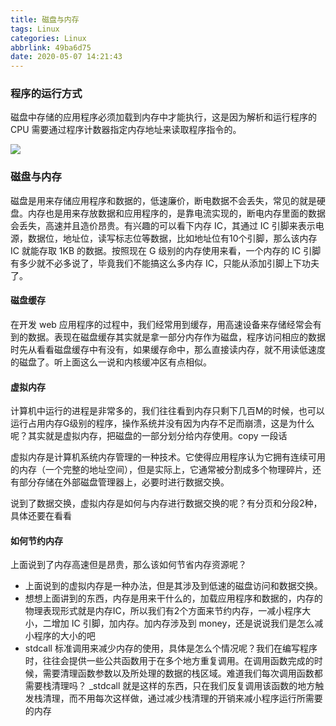 ```yaml
---
title: 磁盘与内存
tags: Linux
categories: Linux
abbrlink: 49ba6d75
date: 2020-05-07 14:21:43
---
```


### 程序的运行方式
磁盘中存储的应用程序必须加载到内存中才能执行，这是因为解析和运行程序的 CPU 需要通过程序计数器指定内存地址来读取程序指令的。
<!--more-->
![](https://tva1.sinaimg.cn/large/007S8ZIlly1gek0j2l2ysj30m20gg3z2.jpg)

### 磁盘与内存
磁盘是用来存储应用程序和数据的，低速廉价，断电数据不会丢失，常见的就是硬盘。内存也是用来存放数据和应用程序的，是靠电流实现的，断电内存里面的数据会丢失，高速并且造价昂贵。有兴趣的可以看下内存 IC，其通过 IC 引脚来表示电源，数据位，地址位，读写标志位等数据，比如地址位有10个引脚，那么该内存 IC 就能存取 1KB 的数据。按照现在 G 级别的内存使用来看，一个内存的 IC 引脚有多少就不必多说了，毕竟我们不能搞这么多内存 IC，只能从添加引脚上下功夫了。

#### 磁盘缓存
在开发 web 应用程序的过程中，我们经常用到缓存，用高速设备来存储经常会有到的数据。表现在磁盘缓存其实就是拿一部分内存作为磁盘，程序访问相应的数据时先从看看磁盘缓存中有没有，如果缓存命中，那么直接读内存，就不用读低速度的磁盘了。听上面这么一说和内核缓冲区有点相似。

#### 虚拟内存
计算机中运行的进程是非常多的，我们往往看到内存只剩下几百M的时候，也可以运行占用内存G级别的程序，操作系统并没有因为内存不足而崩溃，这是为什么呢？其实就是虚拟内存，把磁盘的一部分划分给内存使用。copy 一段话

虚拟内存是计算机系统内存管理的一种技术。它使得应用程序认为它拥有连续可用的内存（一个完整的地址空间），但是实际上，它通常被分割成多个物理碎片，还有部分存储在外部磁盘管理器上，必要时进行数据交换。

说到了数据交换，虚拟内存是如何与内存进行数据交换的呢？有分页和分段2种，具体还要在看看

#### 如何节约内存
上面说到了内存高速但是昂贵，那么该如何节省内存资源呢？

- 上面说到的虚拟内存是一种办法，但是其涉及到低速的磁盘访问和数据交换。
- 想想上面讲到的东西，内存是用来干什么的，加载应用程序和数据的，内存的物理表现形式就是内存IC，所以我们有2个方面来节约内存，一减小程序大小，二增加 IC 引脚，加内存。加内存涉及到 money，还是说说我们是怎么减小程序的大小的吧
- stdcall 标准调用来减少内存的使用，具体是怎么个情况呢？我们在编写程序时，往往会提供一些公共函数用于在多个地方重复调用。在调用函数完成的时候，需要清理函数参数以及所处理的数据的栈区域。难道我们每次调用函数都需要栈清理吗？ _stdcall 就是这样的东西，只在我们反复调用该函数的地方触发栈清理，而不用每次这样做，通过减少栈清理的开销来减小程序运行所需要的内存
